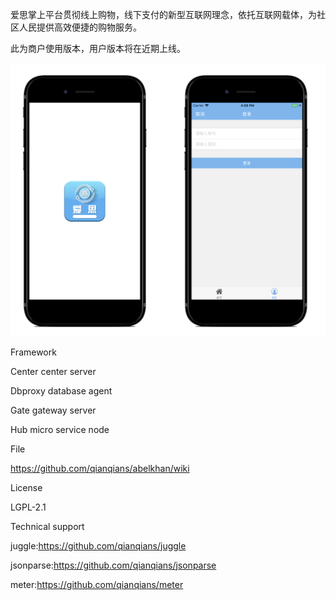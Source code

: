 爱思掌上平台贯彻线上购物，线下支付的新型互联网理念，依托互联网载体，为社区人民提供高效便捷的购物服务。

此为商户使用版本，用户版本将在近期上线。

![image](https://github.com/qwrkj/aisi_business/blob/master/appli.png)

Framework

Center center server

Dbproxy database agent

Gate gateway server

Hub micro service node

File

https://github.com/qianqians/abelkhan/wiki

License

LGPL-2.1

Technical support

juggle:https://github.com/qianqians/juggle

jsonparse:https://github.com/qianqians/jsonparse

meter:https://github.com/qianqians/meter


